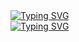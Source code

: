 <link rel="stylesheet" type='text/css' href="https://cdn.jsdelivr.net/gh/devicons/devicon@latest/devicon.min.css" />
<a href="https://git.io/typing-svg"><img src="https://readme-typing-svg.demolab.com?font=Fira+Code&size=50&pause=1000&color=750014&center=true&vCenter=true&width=500&height=75&lines=MIT+bad" alt="Typing SVG" /></a><br/>
<a href="https://git.io/typing-svg"><img src="https://readme-typing-svg.demolab.com?font=Fira+Code&size=50&pause=1150&color=3CBE2F&center=true&vCenter=true&width=500&height=75&lines=Justin+good" alt="Typing SVG" /></a>




